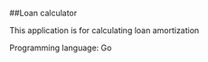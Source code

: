 ##Loan calculator 

This application is for calculating loan amortization

Programming language: Go

